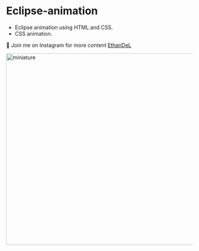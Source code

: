 # Eclipse-animation
* Eclipse animation using HTML and CSS.
* CSS animation.

🤍 Join me on Instagram for more content [EthanDeL](https://www.instagram.com/ethan_del_code/)


<img width="516" alt="miniature" src="https://github.com/user-attachments/assets/af30e3b9-ea83-4af7-9079-7460a5ffb455">
